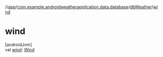 //[app](../../../index.md)/[com.example.androidweatherapplication.data.database](../index.md)/[dbWeather](index.md)/[wind](wind.md)

# wind

[androidJvm]\
val [wind](wind.md): [Wind](../-wind/index.md)

